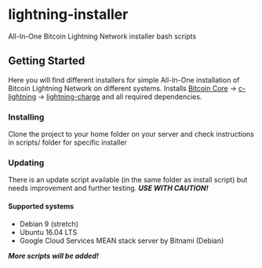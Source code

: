 # lightning-installer

All-In-One Bitcoin Lightning Network installer bash scripts

## Getting Started

Here you will find different installers for simple All-In-One installation of Bitcoin Lightning Network on different systems.
Installs [Bitcoin Core](https://bitcoin.org/en/ 'Bitcoin Core') -> [c-lightning](https://github.com/ElementsProject/lightning 'c-lightning') -> [lightning-charge](https://github.com/ElementsProject/lightning-charge 'lightning-charge') and all required dependencies.

### Installing

Clone the project to your home folder on your server and check instructions in scripts/ folder for specific installer

### Updating

There is an update script available (in the same folder as install script) but needs improvement and further testing.
_**USE WITH CAUTION!**_

#### Supported systems

- Debian 9 (stretch)
- Ubuntu 16.04 LTS
- Google Cloud Services MEAN stack server by Bitnami (Debian)

_**More scripts will be added!**_

